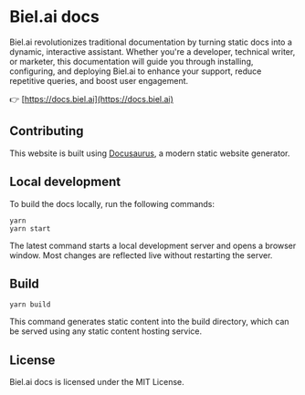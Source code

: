# Biel.ai docs

Biel.ai revolutionizes traditional documentation by turning static docs into a dynamic, interactive assistant. Whether you're a developer, technical writer, or marketer, this documentation will guide you through installing, configuring, and deploying Biel.ai to enhance your support, reduce repetitive queries, and boost user engagement.

👉 [https://docs.biel.ai](https://docs.biel.ai)

## Contributing

This website is built using [Docusaurus](https://docusaurus.io/), a modern static website generator.

## Local development

To build the docs locally, run the following commands:

```
yarn
yarn start
```

The latest command starts a local development server and opens a browser window. Most changes are reflected live without restarting the server.

## Build

```
yarn build
```

This command generates static content into the build directory, which can be served using any static content hosting service.

## License

Biel.ai docs is licensed under the MIT License.
